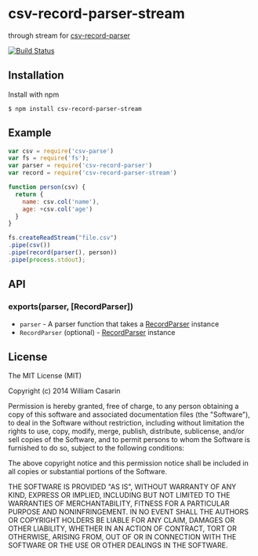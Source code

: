 
# csv-record-parser-stream

  through stream for [csv-record-parser](https://github.com/jb55/csv-record-parser)

  [![Build Status](https://travis-ci.org/jb55/csv-record-parser-stream.png)](https://travis-ci.org/jb55/csv-record-parser-stream)

## Installation

  Install with npm

    $ npm install csv-record-parser-stream

## Example

```js
var csv = require('csv-parse')
var fs = require('fs');
var parser = require('csv-record-parser')
var record = require('csv-record-parser-stream')

function person(csv) {
  return { 
    name: csv.col('name'),
    age: +csv.col('age')
  }
}

fs.createReadStream("file.csv")
.pipe(csv())
.pipe(record(parser(), person))
.pipe(process.stdout);
```

## API

### exports(parser, [RecordParser])

* `parser` - A parser function that takes a [RecordParser](https://github.com/jb55/csv-record-parser) instance
* `RecordParser` (optional) - [RecordParser](https://github.com/jb55/csv-record-parser) instance


## License

  The MIT License (MIT)

  Copyright (c) 2014 William Casarin

  Permission is hereby granted, free of charge, to any person obtaining a copy
  of this software and associated documentation files (the "Software"), to deal
  in the Software without restriction, including without limitation the rights
  to use, copy, modify, merge, publish, distribute, sublicense, and/or sell
  copies of the Software, and to permit persons to whom the Software is
  furnished to do so, subject to the following conditions:

  The above copyright notice and this permission notice shall be included in
  all copies or substantial portions of the Software.

  THE SOFTWARE IS PROVIDED "AS IS", WITHOUT WARRANTY OF ANY KIND, EXPRESS OR
  IMPLIED, INCLUDING BUT NOT LIMITED TO THE WARRANTIES OF MERCHANTABILITY,
  FITNESS FOR A PARTICULAR PURPOSE AND NONINFRINGEMENT. IN NO EVENT SHALL THE
  AUTHORS OR COPYRIGHT HOLDERS BE LIABLE FOR ANY CLAIM, DAMAGES OR OTHER
  LIABILITY, WHETHER IN AN ACTION OF CONTRACT, TORT OR OTHERWISE, ARISING FROM,
  OUT OF OR IN CONNECTION WITH THE SOFTWARE OR THE USE OR OTHER DEALINGS IN
  THE SOFTWARE.
